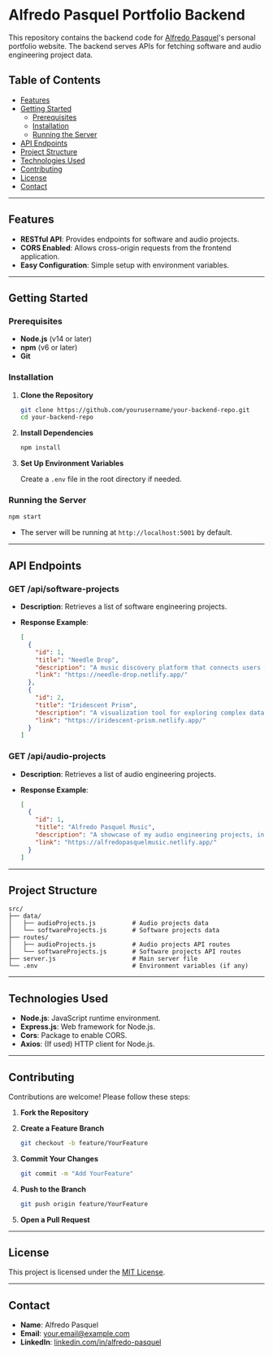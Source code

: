 # Alfredo Pasquel Portfolio Backend

This repository contains the backend code for [Alfredo Pasquel](https://www.linkedin.com/in/alfredo-pasquel/)'s personal portfolio website. The backend serves APIs for fetching software and audio engineering project data.

## Table of Contents

- [Features](#features)
- [Getting Started](#getting-started)
  - [Prerequisites](#prerequisites)
  - [Installation](#installation)
  - [Running the Server](#running-the-server)
- [API Endpoints](#api-endpoints)
- [Project Structure](#project-structure)
- [Technologies Used](#technologies-used)
- [Contributing](#contributing)
- [License](#license)
- [Contact](#contact)

---

## Features

- **RESTful API**: Provides endpoints for software and audio projects.
- **CORS Enabled**: Allows cross-origin requests from the frontend application.
- **Easy Configuration**: Simple setup with environment variables.

---

## Getting Started

### Prerequisites

- **Node.js** (v14 or later)
- **npm** (v6 or later)
- **Git**

### Installation

1. **Clone the Repository**

   ```bash
   git clone https://github.com/yourusername/your-backend-repo.git
   cd your-backend-repo
   ```

2. **Install Dependencies**

   ```bash
   npm install
   ```

3. **Set Up Environment Variables**

   Create a `.env` file in the root directory if needed.

### Running the Server

```bash
npm start
```

- The server will be running at `http://localhost:5001` by default.

---

## API Endpoints

### **GET /api/software-projects**

- **Description**: Retrieves a list of software engineering projects.
- **Response Example**:

  ```json
  [
    {
      "id": 1,
      "title": "Needle Drop",
      "description": "A music discovery platform that connects users with emerging artists.",
      "link": "https://needle-drop.netlify.app/"
    },
    {
      "id": 2,
      "title": "Iridescent Prism",
      "description": "A visualization tool for exploring complex data structures.",
      "link": "https://iridescent-prism.netlify.app/"
    }
  ]
  ```

### **GET /api/audio-projects**

- **Description**: Retrieves a list of audio engineering projects.
- **Response Example**:

  ```json
  [
    {
      "id": 1,
      "title": "Alfredo Pasquel Music",
      "description": "A showcase of my audio engineering projects, including soundtracks and sound effects.",
      "link": "https://alfredopasquelmusic.netlify.app/"
    }
  ]
  ```

---

## Project Structure

```
src/
├── data/
│   ├── audioProjects.js          # Audio projects data
│   └── softwareProjects.js       # Software projects data
├── routes/
│   ├── audioProjects.js          # Audio projects API routes
│   └── softwareProjects.js       # Software projects API routes
├── server.js                     # Main server file
└── .env                          # Environment variables (if any)
```

---

## Technologies Used

- **Node.js**: JavaScript runtime environment.
- **Express.js**: Web framework for Node.js.
- **Cors**: Package to enable CORS.
- **Axios**: (If used) HTTP client for Node.js.

---

## Contributing

Contributions are welcome! Please follow these steps:

1. **Fork the Repository**

2. **Create a Feature Branch**

   ```bash
   git checkout -b feature/YourFeature
   ```

3. **Commit Your Changes**

   ```bash
   git commit -m "Add YourFeature"
   ```

4. **Push to the Branch**

   ```bash
   git push origin feature/YourFeature
   ```

5. **Open a Pull Request**

---

## License

This project is licensed under the [MIT License](LICENSE).

---

## Contact

- **Name**: Alfredo Pasquel
- **Email**: [your.email@example.com](mailto:your.email@example.com) <!-- Replace with your actual email -->
- **LinkedIn**: [linkedin.com/in/alfredo-pasquel](https://www.linkedin.com/in/alfredo-pasquel/)